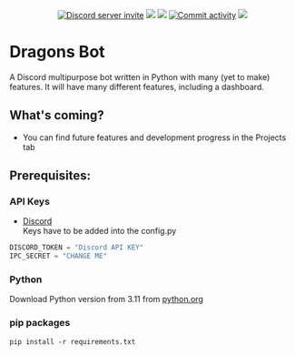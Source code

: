 <p align="center">
    <a href="https://discord.gg/naweGHs9C7"><img src="https://img.shields.io/discord/578446945425555464?logo=discord&logoColor=%235865F2&label=Discord" alt="Discord server invite" /></a>
    <a href="https://github.com/Dragons-Dev/Dragons-BotV2/graphs/contributors"><img src="https://img.shields.io/github/contributors/Dragons-Dev/Dragons-BotV2"</img></a>
    <a href="https://github.com/Dragons-Dev/Dragons-BotV2/releases"><img src="https://img.shields.io/github/v/release/Dragons-Dev/Dragons-BotV2"></img></a>
    <a href="https://github.com/Dragons-Dev/Dragons-BotV2/commits"><img src="https://img.shields.io/github/commits-since/Dragons-Dev/Dragons-BotV2/latest" alt="Commit activity" /></a>
    <a href="https://github.com/Dragons-Dev/Dragons-BotV2/actions"><img src="https://github.com/Dragons-Dev/Dragons-BotV2/actions/workflows/github-code-scanning/codeql/badge.svg"</img></a>
</p>


# Dragons Bot
A Discord multipurpose bot written in Python with many (yet to make) features.
It will have many different features, including a dashboard.
## What's coming?
- You can find future features and development progress in the Projects tab
## Prerequisites:
### API Keys
- [Discord](https://discord.com/developers/applications)\
Keys have to be added into the config.py
```py
DISCORD_TOKEN = "Discord API KEY"
IPC_SECRET = "CHANGE ME"
```
### Python
Download Python version from 3.11 from [python.org](https://www.python.org/downloads/release/python-3117/)
### pip packages
``pip install -r requirements.txt``
